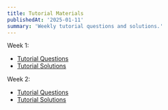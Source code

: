 ```yaml
---
title: Tutorial Materials
publishedAt: '2025-01-11'
summary: 'Weekly tutorial questions and solutions.'
---
```


Week 1: 
- [Tutorial Questions](/tutorials/QandS/tutorial1questions.pdf)
- [Tutorial Solutions](/tutorials/QandS/tutorial1solutions.pdf)

Week 2:
- [Tutorial Questions](/tutorials/QandS/tutorial2questions.pdf)
- [Tutorial Solutions](/tutorials/QandS/tutorial2solutions.pdf)
